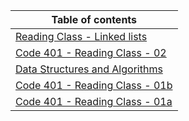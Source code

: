 Table of contents                                       | 
|-------------------------------------------------------|
|[Reading Class - Linked lists](./Notes/Linked-lists.md) |
|[Code 401 - Reading Class - 02](./Notes/Class-02.md)   |
|[Data Structures and Algorithms](./Notes/DSA.md)       |
|[Code 401 - Reading Class - 01b](./Notes/Class-01b.md) |
|[Code 401 - Reading Class - 01a](./Notes/Class-01a.md) |
